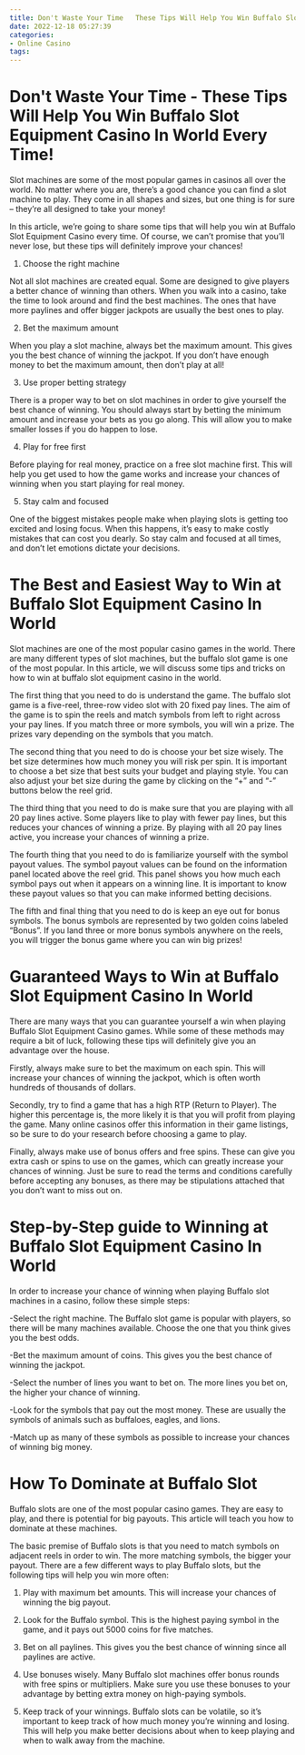```yaml
---
title: Don't Waste Your Time   These Tips Will Help You Win Buffalo Slot Equipment Casino In World Every Time!
date: 2022-12-18 05:27:39
categories:
- Online Casino
tags:
---
```



#  Don't Waste Your Time - These Tips Will Help You Win Buffalo Slot Equipment Casino In World Every Time!

Slot machines are some of the most popular games in casinos all over the world. No matter where you are, there’s a good chance you can find a slot machine to play. They come in all shapes and sizes, but one thing is for sure – they’re all designed to take your money!

In this article, we’re going to share some tips that will help you win at Buffalo Slot Equipment Casino every time. Of course, we can’t promise that you’ll never lose, but these tips will definitely improve your chances!

1) Choose the right machine

Not all slot machines are created equal. Some are designed to give players a better chance of winning than others. When you walk into a casino, take the time to look around and find the best machines. The ones that have more paylines and offer bigger jackpots are usually the best ones to play.

2) Bet the maximum amount

When you play a slot machine, always bet the maximum amount. This gives you the best chance of winning the jackpot. If you don’t have enough money to bet the maximum amount, then don’t play at all!

3) Use proper betting strategy

There is a proper way to bet on slot machines in order to give yourself the best chance of winning. You should always start by betting the minimum amount and increase your bets as you go along. This will allow you to make smaller losses if you do happen to lose.

4) Play for free first

Before playing for real money, practice on a free slot machine first. This will help you get used to how the game works and increase your chances of winning when you start playing for real money.

5) Stay calm and focused

One of the biggest mistakes people make when playing slots is getting too excited and losing focus. When this happens, it’s easy to make costly mistakes that can cost you dearly. So stay calm and focused at all times, and don’t let emotions dictate your decisions.

#  The Best and Easiest Way to Win at Buffalo Slot Equipment Casino In World

Slot machines are one of the most popular casino games in the world. There are many different types of slot machines, but the buffalo slot game is one of the most popular. In this article, we will discuss some tips and tricks on how to win at buffalo slot equipment casino in the world.

The first thing that you need to do is understand the game. The buffalo slot game is a five-reel, three-row video slot with 20 fixed pay lines. The aim of the game is to spin the reels and match symbols from left to right across your pay lines. If you match three or more symbols, you will win a prize. The prizes vary depending on the symbols that you match.

The second thing that you need to do is choose your bet size wisely. The bet size determines how much money you will risk per spin. It is important to choose a bet size that best suits your budget and playing style. You can also adjust your bet size during the game by clicking on the “+” and “-” buttons below the reel grid.

The third thing that you need to do is make sure that you are playing with all 20 pay lines active. Some players like to play with fewer pay lines, but this reduces your chances of winning a prize. By playing with all 20 pay lines active, you increase your chances of winning a prize.

The fourth thing that you need to do is familiarize yourself with the symbol payout values. The symbol payout values can be found on the information panel located above the reel grid. This panel shows you how much each symbol pays out when it appears on a winning line. It is important to know these payout values so that you can make informed betting decisions.

The fifth and final thing that you need to do is keep an eye out for bonus symbols. The bonus symbols are represented by two golden coins labeled “Bonus”. If you land three or more bonus symbols anywhere on the reels, you will trigger the bonus game where you can win big prizes!

#  Guaranteed Ways to Win at Buffalo Slot Equipment Casino In World

There are many ways that you can guarantee yourself a win when playing Buffalo Slot Equipment Casino games. While some of these methods may require a bit of luck, following these tips will definitely give you an advantage over the house.

Firstly, always make sure to bet the maximum on each spin. This will increase your chances of winning the jackpot, which is often worth hundreds of thousands of dollars.

Secondly, try to find a game that has a high RTP (Return to Player). The higher this percentage is, the more likely it is that you will profit from playing the game. Many online casinos offer this information in their game listings, so be sure to do your research before choosing a game to play.

Finally, always make use of bonus offers and free spins. These can give you extra cash or spins to use on the games, which can greatly increase your chances of winning. Just be sure to read the terms and conditions carefully before accepting any bonuses, as there may be stipulations attached that you don’t want to miss out on.

#  Step-by-Step guide to Winning at Buffalo Slot Equipment Casino In World

In order to increase your chance of winning when playing Buffalo slot machines in a casino, follow these simple steps:

-Select the right machine. The Buffalo slot game is popular with players, so there will be many machines available. Choose the one that you think gives you the best odds.

-Bet the maximum amount of coins. This gives you the best chance of winning the jackpot.

-Select the number of lines you want to bet on. The more lines you bet on, the higher your chance of winning.

-Look for the symbols that pay out the most money. These are usually the symbols of animals such as buffaloes, eagles, and lions.

-Match up as many of these symbols as possible to increase your chances of winning big money.

#  How To Dominate at Buffalo Slot

Buffalo slots are one of the most popular casino games. They are easy to play, and there is potential for big payouts. This article will teach you how to dominate at these machines.

The basic premise of Buffalo slots is that you need to match symbols on adjacent reels in order to win. The more matching symbols, the bigger your payout. There are a few different ways to play Buffalo slots, but the following tips will help you win more often:

1) Play with maximum bet amounts. This will increase your chances of winning the big payout.

2) Look for the Buffalo symbol. This is the highest paying symbol in the game, and it pays out 5000 coins for five matches.

3) Bet on all paylines. This gives you the best chance of winning since all paylines are active.

4) Use bonuses wisely. Many Buffalo slot machines offer bonus rounds with free spins or multipliers. Make sure you use these bonuses to your advantage by betting extra money on high-paying symbols.

5) Keep track of your winnings. Buffalo slots can be volatile, so it’s important to keep track of how much money you’re winning and losing. This will help you make better decisions about when to keep playing and when to walk away from the machine.